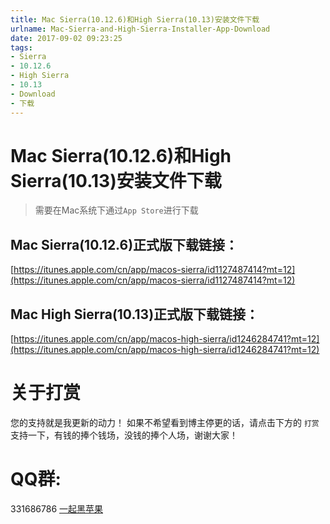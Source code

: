 ```yaml
---
title: Mac Sierra(10.12.6)和High Sierra(10.13)安装文件下载
urlname: Mac-Sierra-and-High-Sierra-Installer-App-Download
date: 2017-09-02 09:23:25
tags:
- Sierra
- 10.12.6
- High Sierra
- 10.13
- Download
- 下载
---
```



# Mac Sierra(10.12.6)和High Sierra(10.13)安装文件下载
> 需要在Mac系统下通过`App Store`进行下载

## Mac Sierra(10.12.6)正式版下载链接：
[https://itunes.apple.com/cn/app/macos-sierra/id1127487414?mt=12](https://itunes.apple.com/cn/app/macos-sierra/id1127487414?mt=12)

## Mac High Sierra(10.13)正式版下载链接：
[https://itunes.apple.com/cn/app/macos-high-sierra/id1246284741?mt=12](https://itunes.apple.com/cn/app/macos-high-sierra/id1246284741?mt=12)

# 关于打赏
您的支持就是我更新的动力！
如果不希望看到博主停更的话，请点击下方的 `打赏` 支持一下，有钱的捧个钱场，没钱的捧个人场，谢谢大家！

# QQ群:
331686786 [一起黑苹果](http://shang.qq.com/wpa/qunwpa?idkey=db511a29e856f37cbb871108ffa77a6e79dde47e491b8f2c8d8fe4d3c310de91)


